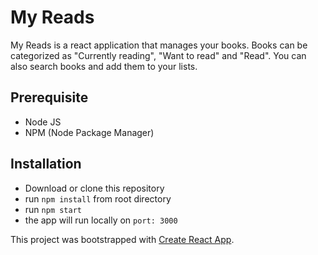 # My Reads

My Reads is a react application that manages your books. Books can be categorized as "Currently reading", "Want to read" and "Read". You can also search books and add them to your lists.

## Prerequisite

- Node JS
- NPM (Node Package Manager)

## Installation

- Download or clone this repository
- run `npm install` from root directory
- run `npm start`
- the app will run locally on `port: 3000`

This project was bootstrapped with [Create React App](https://github.com/facebookincubator/create-react-app).